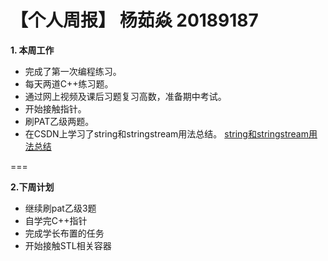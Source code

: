 # 【个人周报】 杨茹焱 20189187

**1. 本周工作**
* 完成了第一次编程练习。
* 每天两道C++练习题。
* 通过网上视频及课后习题复习高数，准备期中考试。
* 开始接触指针。
* 刷PAT乙级两题。
* 在CSDN上学习了string和stringstream用法总结。
[string和stringstream用法总结](https://blog.csdn.net/xw20084898/article/details/21939811)

===

**2.下周计划**
* 继续刷pat乙级3题
* 自学完C++指针
* 完成学长布置的任务
* 开始接触STL相关容器
